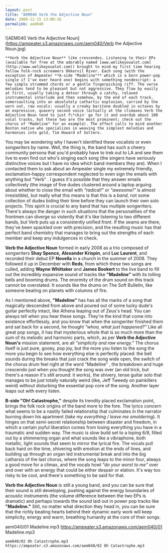 ```yaml
---
layout: post
title: "AEM040 Verb the Adjective Noun"
date: 2009-12-15 13:00:16
permalink: aem040
---
```

![AEM040 Verb the Adjective Noun](https://ampeater.s3.amazonaws.com/aem040/Verb the Adjective Noun.jpg)

    **Verb the Adjective Noun** like crescendos. Listening to their EPs (available for free at the adorably named [www.welikeyoualot.com](http://www.welikeyoualot.com)) brought to mind my first time hearing fellow folk-rock screamers Okkervil River. Each song (with the exception of Ampeater **A-side "Madeline"** which is a born power-pop single if I've ever heard one) begins with something nondescript: a few simple strummed chords or a gentle fingerpicking riff. The verse melodies tend to be pleasant but not aggressive. They flow by easily at first, usually taking a detour through a catchy, relaxed instrumental interlude and then somehow, by the end of each track, somersaulting into an absolutely cathartic explosion, carried by the worn out, raw vocals: usually a creaky baritone doubled in octaves by an expressive, quavery second voice (actually at the climaxes Verb the Adjective Noun tend to just f\*ckin' go for it and overdub about 100 vocal tracks, but these two are the most prominent; check out the chorus of "Madeline" for an example). The effect calls to mind another Boston native who specializes in weaving the simplest melodies and harmonies into gold, Tim Howard of Soltero.

You may be wondering why I haven't identified these vocalists or even songwriters by name. Well, the thing is, the band has such a cheery community persona that you'd probably have to trek out to LA and see them live to even find out who's singing each song (the singers have seriously distinctive voices but I have no idea which band members they are). When I contacted them to ask about an Ampeater single my extremely friendly, exclamation-happy correspondent neglected to even sign the emails with anything but "Verb" . I guess it's possible that they answer emails collectively (the image of five dudes clustered around a laptop arguing about whether to close the email with _"radical!"_ or _"awesome!"_ is almost irresistible), but really what this means is that this is a _band_, not some collection of dudes biding their time before they can launch their own solo projects. This spirit is crucial to any band that has multiple songwriters. There's always the danger in such situations that the personalities of the frontmen can diverge so violently that it's like listening to two different bands, but Verb puts up a consistently unified front. If the seams are there, they've been spackled over with precision, and the resulting music has that perfect band chemistry that manages to bring out the strengths of each member and keep any indulgences in check.

**Verb the Adjective Noun** formed in early 2008 as a trio composed of songwriters **Shay Spence,** **Alexander Krispin**, and **Luc Laurent**, and recorded their debut EP **Novella** in a church in the summer of 2008. They followed it up in December with **Reds**, from which these two songs are culled, adding **Wayne Whittaker** and **James Bookert** to the live band to fill out the incredibly expansive sound of tracks like **"Madeline"** with its tolling bells and booming drums. The enormity of the drum sound on this track cannot be overstated. It sounds like the drums on The Soft Bulletin, like someone beating on planets with columns of fire.

As I mentioned above, **"Madeline"** has has all the marks of a song that magically descended from above and poured out of some lucky dude's guitar perfectly intact, like Athena leaping out of Zeus's head. You can always tell when you hear these songs. They're the kind that come into existence effortlessly, and you know that when the songwriter finished them and sat back for a second, he thought _"whoa, what just happened?"_ Like all great pop songs, it has that mysterious whole that is so much more than the sum of its melodic and harmonic parts, which, as per **Verb the Adjective Noun's** mission statement, are all _"simplicity and raw energy."_ The chorus itself is just pure, gooey, pop joy, but the more you listen to the song the more you begin to see how everything else is perfectly placed: the bell sounds during the breaks that just crack the song wide open, the switch of the chorus drum feel right at the word "Madeline" , the breakdown and huge crescendo just when you thought the song was over (an old trick, but there's a reason it's still around: it works), the shivery, tense guitar solo that manages to be just totally naturally weird (like, Jeff Tweedy on painkillers weird) without disturbing the essential pop core of the song. Another layer leaps out with every listen.

**B-side "Oh! Catastrophe,"** despite its trendily placed exclamation point, brings the folk rock origins of the band more to the fore. The lyrics concern what seems to be a nastily failed relationship that culminates in the narrator burning down his apartment (_take my everything / leave me smoldering_). It hinges on that semi-secret relationship between disaster and freedom, in which a certain joyful liberation comes from losing everything you have in a traumatic and sudden way. The music is slow build set to a loping 6/8, filled out by a shimmering organ and what sounds like a vibraphone, both metallic, light sounds that seem to mirror the lyrical fire. The vocals pull back hard on the time, shivering with emotion at the ends of lines, and building up through an organ led instrumental break and into the big catharsis of the last chorus, where the song leaps to the minor four, always a good move for a climax, and the vocals howl _"do your worst to me"_ over and over with an energy that could be either despair or elation. It's way too risky to be cool, and there's something to be said for that.

**Verb the Adjective Noun** is still a young band, and you can be sure that their sound is still developing, pushing against the energy boundaries of acoustic instruments (the volume difference between the two EPs is dramatic) and perhaps towards the sound laid out in power pop tracks like **"Madeline."** Still, no matter what direction they head in, you can be sure that the richly beating hearts behind their dynamic early work will keep simplicity, energy and warm, breathing humanity at the core of their songs.
  
  aem040/01 Madeline.mp3
    https://ampeater.s3.amazonaws.com/aem040/01 Madeline.mp3
    
    aem040/02 Oh Catastrophe.mp3
    https://ampeater.s3.amazonaws.com/aem040/02 Oh Catastrophe.mp3
    
    